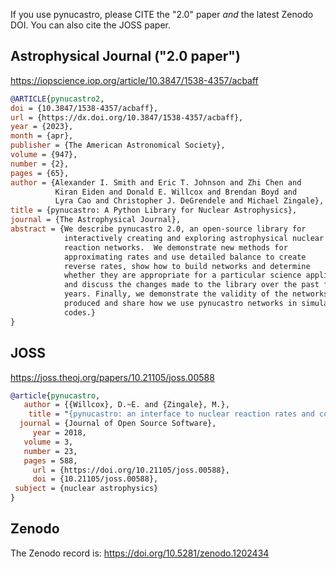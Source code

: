 If you use pynucastro, please CITE the "2.0" paper _and_ the latest
Zenodo DOI.  You can also cite the JOSS paper.


## Astrophysical Journal ("2.0 paper")

https://iopscience.iop.org/article/10.3847/1538-4357/acbaff


```bibtex
@ARTICLE{pynucastro2,
doi = {10.3847/1538-4357/acbaff},
url = {https://dx.doi.org/10.3847/1538-4357/acbaff},
year = {2023},
month = {apr},
publisher = {The American Astronomical Society},
volume = {947},
number = {2},
pages = {65},
author = {Alexander I. Smith and Eric T. Johnson and Zhi Chen and
          Kiran Eiden and Donald E. Willcox and Brendan Boyd and
          Lyra Cao and Christopher J. DeGrendele and Michael Zingale},
title = {pynucastro: A Python Library for Nuclear Astrophysics},
journal = {The Astrophysical Journal},
abstract = {We describe pynucastro 2.0, an open-source library for
            interactively creating and exploring astrophysical nuclear
            reaction networks.  We demonstrate new methods for
            approximating rates and use detailed balance to create
            reverse rates, show how to build networks and determine
            whether they are appropriate for a particular science application,
            and discuss the changes made to the library over the past few
            years. Finally, we demonstrate the validity of the networks
            produced and share how we use pynucastro networks in simulation
            codes.}
}
```


## JOSS

https://joss.theoj.org/papers/10.21105/joss.00588

```bibtex
@article{pynucastro,
   author = {{Willcox}, D.~E. and {Zingale}, M.},
    title = "{pynucastro: an interface to nuclear reaction rates and code generator for reaction network equations}",
  journal = {Journal of Open Source Software},
     year = 2018,
   volume = 3,
   number = 23,
   pages = 588,
     url = {https://doi.org/10.21105/joss.00588},
     doi = {10.21105/joss.00588},
 subject = {nuclear astrophysics}
}
```

## Zenodo

The Zenodo record is:
https://doi.org/10.5281/zenodo.1202434
